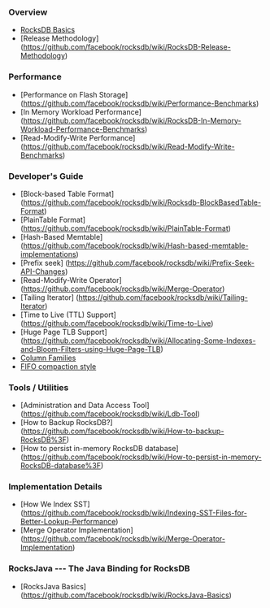 ### Overview
* [RocksDB Basics](https://github.com/facebook/rocksdb/wiki/RocksDB-Basics)
* [Release Methodology] (https://github.com/facebook/rocksdb/wiki/RocksDB-Release-Methodology)

### Performance
* [Performance on Flash Storage] (https://github.com/facebook/rocksdb/wiki/Performance-Benchmarks)
* [In Memory Workload Performance] (https://github.com/facebook/rocksdb/wiki/RocksDB-In-Memory-Workload-Performance-Benchmarks)
* [Read-Modify-Write Performance] (https://github.com/facebook/rocksdb/wiki/Read-Modify-Write-Benchmarks)

### Developer's Guide
* [Block-based Table Format] (https://github.com/facebook/rocksdb/wiki/Rocksdb-BlockBasedTable-Format)
* [PlainTable Format] (https://github.com/facebook/rocksdb/wiki/PlainTable-Format)
* [Hash-Based Memtable] (https://github.com/facebook/rocksdb/wiki/Hash-based-memtable-implementations)
* [Prefix seek] (https://github.com/facebook/rocksdb/wiki/Prefix-Seek-API-Changes)
* [Read-Modify-Write Operator] (https://github.com/facebook/rocksdb/wiki/Merge-Operator)
* [Tailing Iterator] (https://github.com/facebook/rocksdb/wiki/Tailing-Iterator)
* [Time to Live (TTL) Support] (https://github.com/facebook/rocksdb/wiki/Time-to-Live)
* [Huge Page TLB Support] (https://github.com/facebook/rocksdb/wiki/Allocating-Some-Indexes-and-Bloom-Filters-using-Huge-Page-TLB)
* [Column Families](https://github.com/facebook/rocksdb/wiki/Column-Families)
* [FIFO compaction style](https://github.com/facebook/rocksdb/wiki/FIFO-compaction-style)

### Tools / Utilities
* [Administration and Data Access Tool] (https://github.com/facebook/rocksdb/wiki/Ldb-Tool)
* [How to Backup RocksDB?] (https://github.com/facebook/rocksdb/wiki/How-to-backup-RocksDB%3F)
* [How to persist in-memory RocksDB database] (https://github.com/facebook/rocksdb/wiki/How-to-persist-in-memory-RocksDB-database%3F)

### Implementation Details
* [How We Index SST] (https://github.com/facebook/rocksdb/wiki/Indexing-SST-Files-for-Better-Lookup-Performance)
* [Merge Operator Implementation] (https://github.com/facebook/rocksdb/wiki/Merge-Operator-Implementation)

### RocksJava --- The Java Binding for RocksDB
* [RocksJava Basics] (https://github.com/facebook/rocksdb/wiki/RocksJava-Basics)
